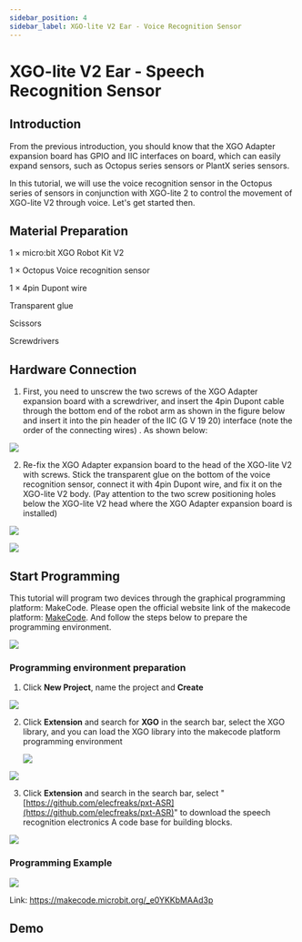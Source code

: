 ```yaml
---
sidebar_position: 4
sidebar_label: XGO-lite V2 Ear - Voice Recognition Sensor
---
```


# XGO-lite V2 Ear - Speech Recognition Sensor

## Introduction

From the previous introduction, you should know that the XGO Adapter expansion board has GPIO and IIC interfaces on board, which can easily expand sensors, such as Octopus series sensors or PlantX series sensors.

In this tutorial, we will use the voice recognition sensor in the Octopus series of sensors in conjunction with XGO-lite 2 to control the movement of XGO-lite V2 through voice. Let's get started then.

## Material Preparation

1 × micro:bit XGO Robot Kit V2

1 × Octopus Voice recognition sensor

1 × 4pin Dupont wire

Transparent glue

Scissors

Screwdrivers

## Hardware Connection

1. First, you need to unscrew the two screws of the XGO Adapter expansion board with a screwdriver, and insert the 4pin Dupont cable through the bottom end of the robot arm as shown in the figure below and insert it into the pin header of the IIC (G V 19 20) interface (note the order of the connecting wires) . As shown below:

![](./../../images/microbit-xgo-lite-v2-voice-01.png)

2. Re-fix the XGO Adapter expansion board to the head of the XGO-lite V2 with screws. Stick the transparent glue on the bottom of the voice recognition sensor, connect it with 4pin Dupont wire, and fix it on the XGO-lite V2 body. (Pay attention to the two screw positioning holes below the XGO-lite V2 head where the XGO Adapter expansion board is installed)

![](./../../images/microbit-xgo-lite-v2-voice-04.png)

![](./../../images/microbit-xgo-lite-v2-voice-02.png)

## Start Programming

This tutorial will program two devices through the graphical programming platform: MakeCode. Please open the official website link of the makecode platform: [MakeCode](https://makecode.microbit.org/#). And follow the steps below to prepare the programming environment.

![](./../../images/microbit-xgo-lite-v2-makecode-01.png)

### Programming environment preparation

1.  Click **New Project**, name the project and **Create**

![](./../../images/microbit-xgo-lite-v2-makecode-02.png)



2. Click **Extension** and search for **XGO** in the search bar, select the XGO library, and you can load the XGO library into the makecode platform programming environment

   

   ![](./../../images/microbit-xgo-lite-v2-makecode-03.png)

![](./../../images/microbit-xgo-lite-v2-makecode-03-1.png)

3. Click **Extension** and search in the search bar, select "[https://github.com/elecfreaks/pxt-ASR](https://github.com/elecfreaks/pxt-ASR)" to download the speech recognition electronics A code base for building blocks.

![](./../../images/microbit-xgo-lite-v2-voice-03.png)

### Programming Example

![](./../../images/microbit-xgo-lite-v2-voice-05.png)



Link: https://makecode.microbit.org/_e0YKKbMAAd3p

## Demo

